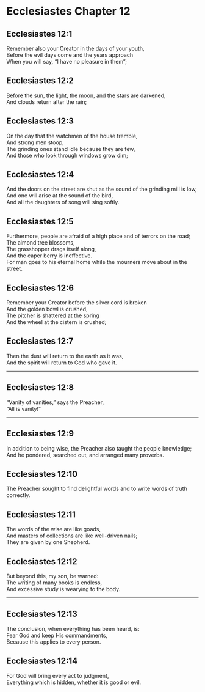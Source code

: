# Ecclesiastes Chapter 12

## Ecclesiastes 12:1

Remember also your Creator in the days of your youth,  
Before the evil days come and the years approach  
When you will say, “I have no pleasure in them”;

## Ecclesiastes 12:2

Before the sun, the light, the moon, and the stars are darkened,  
And clouds return after the rain;

## Ecclesiastes 12:3

On the day that the watchmen of the house tremble,  
And strong men stoop,  
The grinding ones stand idle because they are few,  
And those who look through windows grow dim;

## Ecclesiastes 12:4

And the doors on the street are shut as the sound of the grinding mill is low,  
And one will arise at the sound of the bird,  
And all the daughters of song will sing softly.

## Ecclesiastes 12:5

Furthermore, people are afraid of a high place and of terrors on the road;  
The almond tree blossoms,  
The grasshopper drags itself along,  
And the caper berry is ineffective.  
For man goes to his eternal home while the mourners move about in the street.

## Ecclesiastes 12:6

Remember your Creator before the silver cord is broken  
And the golden bowl is crushed,  
The pitcher is shattered at the spring  
And the wheel at the cistern is crushed;

## Ecclesiastes 12:7

Then the dust will return to the earth as it was,  
And the spirit will return to God who gave it.

---

## Ecclesiastes 12:8

“Vanity of vanities,” says the Preacher,  
“All is vanity!”

---

## Ecclesiastes 12:9

In addition to being wise, the Preacher also taught the people knowledge;  
And he pondered, searched out, and arranged many proverbs.

## Ecclesiastes 12:10

The Preacher sought to find delightful words and to write words of truth correctly.

## Ecclesiastes 12:11

The words of the wise are like goads,  
And masters of collections are like well-driven nails;  
They are given by one Shepherd.

## Ecclesiastes 12:12

But beyond this, my son, be warned:  
The writing of many books is endless,  
And excessive study is wearying to the body.

---

## Ecclesiastes 12:13

The conclusion, when everything has been heard, is:  
Fear God and keep His commandments,  
Because this applies to every person.

## Ecclesiastes 12:14

For God will bring every act to judgment,  
Everything which is hidden, whether it is good or evil.
